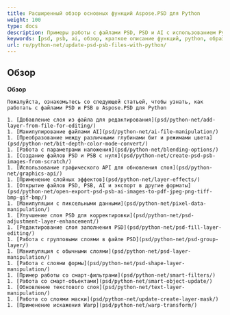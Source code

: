 ```yaml
---
title: Расширенный обзор основных функций Aspose.PSD для Python
weight: 100
type: docs
description: Примеры работы с файлами PSD, PSD и AI с использованием Python
keywords: [psd, psb, ai, обзор, краткое описание функций, python, образец кода]
url: ru/python-net/update-psd-psb-files-with-python/
---
```


## **Обзор**

**Обзор**

	Пожалуйста, ознакомьтесь со следующей статьей, чтобы узнать, как работать с файлами PSD и PSB в Aspose.PSD для Python
	
	1. [Добавление слоя из файла для редактирования](psd/python-net/add-layer-from-file-for-editing/) 
	1. [Манипулирование файлами AI](psd/python-net/ai-file-manipulation/) 
	1. [Преобразование между различными глубинами бит и режимами цвета](psd/python-net/bit-depth-color-mode-convert/) 
	1. [Работа с параметрами наложения](psd/python-net/blending-options/) 
	1. [Создание файлов PSD и PSB с нуля](psd/python-net/create-psd-psb-images-from-scratch/) 	
	1. [Использование графического API для обновления слоя](psd/python-net/graphics-api/) 
	1. [Применение слойных эффектов](psd/python-net/layer-effects/) 
	1. [Открытие файлов PSD, PSB, AI и экспорт в другие форматы](psd/python-net/open-export-psd-psb-ai-images-to-pdf-jpeg-png-tiff-bmp-gif-bmp/) 
	1. [Манипуляции с пиксельными данными](psd/python-net/pixel-data-manipulation/) 
	1. [Улучшение слоя PSD для корректировки](psd/python-net/psd-adjustment-layer-enhancement/) 
	1. [Редактирование слоя заполнения PSD](psd/python-net/psd-fill-layer-editing/) 
	1. [Работа с групповыми слоями в файле PSD](psd/python-net/psd-group-layer/) 
	1. [Манипуляция с обычными слоями](psd/python-net/psd-layer-manipulation/) 
	1. [Работа с слоями формы](psd/python-net/psd-shape-layer-manipulation/) 
	1. [Пример работы со смарт-фильтрами](psd/python-net/smart-filters/) 
	1. [Работа со смарт-объектами](psd/python-net/smart-object-update/) 
	1. [Обновление текстового слоя](psd/python-net/text-layer-manipulation/) 
	1. [Работа со слоями маски](psd/python-net/update-create-layer-mask/) 
	1. [Применение искажения Warp](psd/python-net/warp-transform/)
